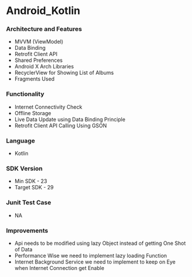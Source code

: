 # Android_Kotlin

### Architecture and Features
- MVVM (ViewModel)
- Data Binding 
- Retrofit Client API
- Shared Preferences
- Android X Arch Libraries
- RecyclerView for Showing List of Albums
- Fragments Used 

### Functionality
- Internet Connectivity Check
- Offline Storage
- Live Data Update using Data Binding Principle
- Retrofit Client API Calling Using GSON

### Language 
- Kotlin

### SDK Version
- Min SDK - 23
- Target SDK - 29

### Junit Test Case
- NA

### Improvements
- Api needs to be modified using lazy Object instead of getting One Shot of Data 
- Performance Wise we need to implement lazy loading Function
- Internet Background Service we need to implement to keep on Eye when Internet Connection get Enable
